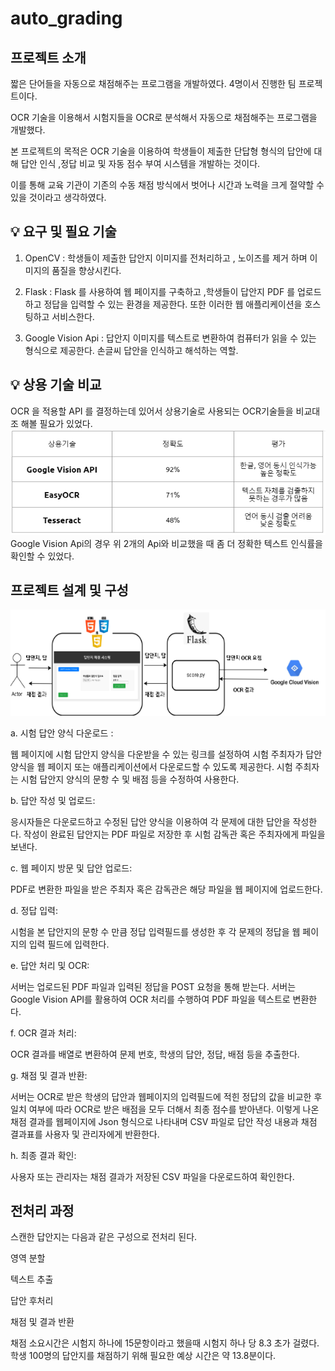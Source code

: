 ﻿# auto_grading
 프로젝트 소개 
-----
짧은 단어들을 자동으로 채점해주는 프로그램을 개발하였다. 4명이서 진행한 팀 프로젝트이다. 

OCR 기술을 이용해서 시험지들을 OCR로 분석해서 자동으로 채점해주는 프로그램을 개발했다.

본 프로젝트의 목적은 OCR 기술을 이용하여 학생들이 제출한 단답형 형식의 답안에 대해 답안 인식 ,정답 비교 및 자동 점수 부여 시스템을 개발하는 것이다.

이를 통해 교육 기관이 기존의 수동 채점 방식에서 벗어나 시간과 노력을 크게 절약할 수 있을 것이라고 생각하였다.

💡 요구 및 필요 기술
--- 
1. OpenCV : 학생들이 제출한 답안지 이미지를 전처리하고 , 노이즈를 제거 하며 이미지의 품질을 향상시킨다.

2. Flask :  Flask 를 사용하여 웹 페이지를 구축하고 ,학생들이 답안지 PDF 를 업로드하고 정답을 입력할 수 있는 환경을 제공한다. 또한 이러한 웹 애플리케이션을 호스팅하고 서비스한다.

3. Google Vision Api : 답안지 이미지를 텍스트로 변환하여 컴퓨터가 읽을 수 있는 형식으로 제공한다. 손글씨 답안을 인식하고 해석하는 역할.

💡 상용 기술 비교
---
OCR 을 적용할 API 를 결정하는데 있어서 상용기술로 사용되는 OCR기술들을 비교대조 해볼 필요가 있었다. 
![상용기술비교](https://github.com/dmlwls990527/auto_grading/blob/master/images/%EC%83%81%EC%9A%A9%EA%B8%B0%EC%88%A0%20%EB%B9%84%EA%B5%90.PNG)
Google Vision Api의 경우 위 2개의 Api와 비교했을 때 좀 더 정확한 텍스트 인식률을 확인할 수 있었다. 

프로젝트 설계 및 구성 
---
![아키텍처](https://github.com/dmlwls990527/auto_grading/blob/master/images/%EC%95%84%ED%82%A4%ED%85%8D%EC%B2%98.PNG)

a. 시험 답안 양식 다운로드 : 

웹 페이지에 시험 답안지 양식을 다운받을 수 있는 링크를 설정하여 시험 주최자가 답안 양식을 웹 페이지 또는 애플리케이션에서 다운로드할 수 있도록 제공한다. 시험 주최자는 시험 답안지 양식의 문항 수 및 배점 등을 수정하여 사용한다.

b. 답안 작성 및 업로드:

응시자들은 다운로드하고 수정된 답안 양식을 이용하여 각 문제에 대한 답안을 작성한다. 작성이 완료된 답안지는 PDF 파일로 저장한 후 시험 감독관 혹은 주최자에게 파일을 보낸다.

c. 웹 페이지 방문 및 답안 업로드:

PDF로 변환한 파일을 받은 주최자 혹은 감독관은 해당 파일을 웹 페이지에 업로드한다.

d. 정답 입력:

시험을 본 답안지의 문항 수 만큼 정답 입력필드를 생성한 후 각 문제의 정답을 웹 페이지의 입력 필드에 입력한다.

e. 답안 처리 및 OCR:

서버는 업로드된 PDF 파일과 입력된 정답을 POST 요청을 통해 받는다. 서버는 Google Vision API를 활용하여 OCR 처리를 수행하여 PDF 파일을 텍스트로 변환한다.

f. OCR 결과 처리:

OCR 결과를 배열로 변환하여 문제 번호, 학생의 답안, 정답, 배점 등을 추출한다.

g. 채점 및 결과 반환:

서버는 OCR로 받은 학생의 답안과 웹페이지의 입력필드에 적힌 정답의 값을 비교한 후 일치 여부에 따라 OCR로 받은 배점을 모두 더해서 최종 점수를 받아낸다. 이렇게 나온 채점 결과를 웹페이지에 Json 형식으로 나타내며 CSV 파일로 답안 작성 내용과 채점 결과표를 사용자 및 관리자에게 반환한다.

h. 최종 결과 확인:

사용자 또는 관리자는 채점 결과가 저장된 CSV 파일을 다운로드하여 확인한다.


전처리 과정 
--- 

스캔한 답안지는 다음과 같은 구성으로 전처리 된다.

영역 분할

텍스트 추출

답안 후처리

채점 및 결과 반환

채점 소요시간은 시험지 하나에 15문항이라고 했을때 시험지 하나 당 8.3 초가 걸렸다. 학생 100명의 답안지를 채점하기 위해 필요한 예상 시간은 약 13.8분이다.


